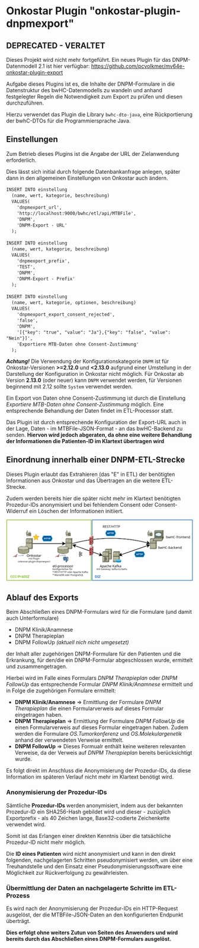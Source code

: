 # Onkostar Plugin "onkostar-plugin-dnpmexport"

## DEPRECATED - VERALTET

Dieses Projekt wird nicht mehr fortgeführt. Ein neues Plugin für das DNPM-Datenmodell 2.1 ist hier verfügbar: https://github.com/pcvolkmer/mv64e-onkostar-plugin-export

Aufgabe dieses Plugins ist es, die Inhalte der DNPM-Formulare in die Datenstruktur des bwHC-Datenmodells zu wandeln und
anhand festgelegter Regeln die Notwendigkeit zum Export zu prüfen und diesen durchzuführen.

Hierzu verwendet das Plugin die Library `bwhc-dto-java`, eine Rückportierung der bwhC-DTOs für die Programmiersprache Java.

## Einstellungen

Zum Betrieb dieses Plugins ist die Angabe der URL der Zielanwendung erforderlich.

Dies lässt sich initial durch folgende Datenbankanfrage anlegen, später dann in den allgemeinen Einstellungen von Onkostar auch ändern.

```
INSERT INTO einstellung
  (name, wert, kategorie, beschreibung) 
  VALUES(
    'dnpmexport_url',
    'http://localhost:9000/bwhc/etl/api/MTBFile',
    'DNPM',
    'DNPM-Export - URL'
  );

INSERT INTO einstellung
  (name, wert, kategorie, beschreibung)
  VALUES(
    'dnpmexport_prefix',
    'TEST',
    'DNPM',
    'DNPM-Export - Prefix'
  );

INSERT INTO einstellung
  (name, wert, kategorie, optionen, beschreibung) 
  VALUES(
    'dnpmexport_export_consent_rejected',
    'false',
    'DNPM',
    '[{"key": "true", "value": "Ja"},{"key": "false", "value": "Nein"}]',
    'Exportiere MTB-Daten ohne Consent-Zustimmung'
  );
```

_**Achtung!**_ Die Verwendung der Konfigurationskategorie `DNPM` ist für Onkostar-Versionen **>=2.12.0** und **<2.13.0**
aufgrund einer Umstellung in der Darstellung der Konfiguration in Onkostar nicht möglich.
Für Onkostar ab Version **2.13.0** (oder neuer) kann `DNPM` verwendet werden, für Versionen beginnend mit 2.12 sollte
`System` verwendet werden.

Ein Export von Daten ohne Consent-Zustimmung ist durch die Einstellung *Exportiere MTB-Daten ohne Consent-Zustimmung* möglich.
Eine entsprechende Behandlung der Daten findet im ETL-Processor statt.

Das Plugin ist durch entsprechende Konfiguration der Export-URL auch in der Lage, Daten - im MTBFile-JSON-Format - an das bwHC-Backend zu senden.
**Hiervon wird jedoch abgeraten, da ohne eine weitere Behandlung der Informationen die Patienten-ID im Klartext übertragen wird**

## Einordnung innerhalb einer DNPM-ETL-Strecke

Dieses Plugin erlaubt das Extrahieren (das "E" in ETL) der benötigten Informationen aus Onkostar und das Übertragen an die weitere ETL-Strecke.

Zudem werden bereits hier die später nicht mehr im Klartext benötigten Prozedur-IDs anonymisiert und bei fehlendem Consent oder Consent-Widerruf
ein Löschen der Informationen initiiert.

![Modell DNPM-ETL-Strecke](docs/etl.png)

## Ablauf des Exports

Beim Abschließen eines DNPM-Formulars wird für die Formulare (und damit auch Unterformulare)

* DNPM Klinik/Anamnese
* DNPM Therapieplan
* DNPM FollowUp *(aktuell nich nicht umgesetzt)*

der Inhalt aller zugehörigen DNPM-Formulare für den Patienten und die Erkrankung, für den/die ein DNPM-Formular abgeschlossen wurde, ermittelt und zusammengetragen.

Hierbei wird im Falle eines Formulars *DNPM Therapieplan* oder *DNPM FollowUp* das entsprechende Formular *DNPM Klinik/Anamnese*
ermittelt und in Folge die zugehörigen Formulare ermittelt:

* **DNPM Klinik/Anamnese** => Ermittlung der Formulare *DNPM Therapieplan* die einen Formularverweis auf dieses Formular eingetragen haben.
* **DNPM Therapieplan** => Ermittlung der Formulare *DNPM FollowUp* die einen Formularverweis auf dieses Formular eingetragen haben.
  Zudem werden die Formulare *OS.Tumorkonferenz* und *OS.Molekulargenetik* anhand der verwendeten Verweise ermittelt.
* **DNPM FollowUp** => Dieses Formualr enthält keine weiteren relevanten Verweise, da der Verweis auf *DNPM Therapieplan* bereits berücksichtigt wurde.

Es folgt direkt im Anschluss die Anonymisierung der Prozedur-IDs, da diese Information im späteren Verlauf nicht mehr im Klartext benötigt wird.

### Anonymisierung der Prozedur-IDs

Sämtliche **Prozedur-IDs** werden anonymisiert, indem aus der bekannten Prozedur-ID ein SHA256-Hash gebildet wird und dieser - zuzüglich Exportprefix - als
40 Zeichen lange, Base32-codierte Zeichenkette verwendet wird.

Somit ist das Erlangen einer direkten Kenntnis über die tatsächliche Prozedur-ID nicht mehr möglich.

Die **ID eines Patienten** wird nicht anonymisiert und kann in den direkt folgenden, nachgelagerten Schritten pseudonymisiert werden,
um über eine Treuhandstelle und den Einsatz einer Pseudonymisierungssoftware eine Möglichkeit zur Rückverfolgung zu gewährleisten.

### Übermittlung der Daten an nachgelagerte Schritte im ETL-Prozess

Es wird nach der Anonymisierung der Prozedur-IDs ein HTTP-Request ausgelöst, der die MTBFile-JSON-Daten an den
konfigurierten Endpunkt überträgt.

**Dies erfolgt ohne weiters Zutun von Seiten des Anwenders und wird bereits durch das Abschließen eines DNPM-Formulars ausgelöst.**
